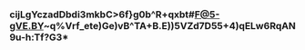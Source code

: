 ### cijLgYczadDbdi3mkbC>6f}g0b^R+qxbt#F@5-gVE.BY~q%Vrf_ete)Ge)vB^TA+B.E))5VZd7D55+4)qELw6RqAN9u-h:Tf?G3*
